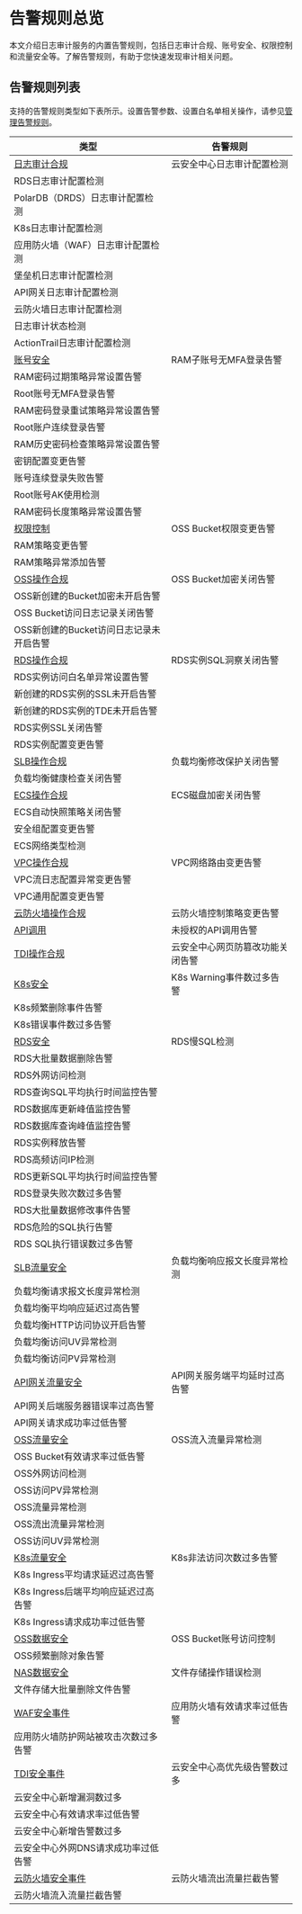 # 告警规则总览

本文介绍日志审计服务的内置告警规则，包括日志审计合规、账号安全、权限控制和流量安全等。了解告警规则，有助于您快速发现审计相关问题。

## 告警规则列表

支持的告警规则类型如下表所示。设置告警参数、设置白名单相关操作，请参见[管理告警规则](/intl.zh-CN/应用中心（App）/日志审计服务/告警/管理告警规则.md)。

|类型|告警规则|
|--|----|
|[日志审计合规](/intl.zh-CN/应用中心（App）/日志审计服务/告警/告警规则/日志审计合规.md)|云安全中心日志审计配置检测|
|RDS日志审计配置检测|
|PolarDB（DRDS）日志审计配置检测|
|K8s日志审计配置检测|
|应用防火墙（WAF）日志审计配置检测|
|堡垒机日志审计配置检测|
|API网关日志审计配置检测|
|云防火墙日志审计配置检测|
|日志审计状态检测|
|ActionTrail日志审计配置检测|
|[账号安全](/intl.zh-CN/应用中心（App）/日志审计服务/告警/告警规则/账号安全.md)|RAM子账号无MFA登录告警|
|RAM密码过期策略异常设置告警|
|Root账号无MFA登录告警|
|RAM密码登录重试策略异常设置告警|
|Root账户连续登录告警|
|RAM历史密码检查策略异常设置告警|
|密钥配置变更告警|
|账号连续登录失败告警|
|Root账号AK使用检测|
|RAM密码长度策略异常设置告警|
|[权限控制](/intl.zh-CN/应用中心（App）/日志审计服务/告警/告警规则/权限控制.md)|OSS Bucket权限变更告警|
|RAM策略变更告警|
|RAM策略异常添加告警|
|[OSS操作合规](/intl.zh-CN/应用中心（App）/日志审计服务/告警/告警规则/OSS操作合规.md)|OSS Bucket加密关闭告警|
|OSS新创建的Bucket加密未开启告警|
|OSS Bucket访问日志记录关闭告警|
|OSS新创建的Bucket访问日志记录未开启告警|
|[RDS操作合规](/intl.zh-CN/应用中心（App）/日志审计服务/告警/告警规则/RDS操作合规.md)|RDS实例SQL洞察关闭告警|
|RDS实例访问白名单异常设置告警|
|新创建的RDS实例的SSL未开启告警|
|新创建的RDS实例的TDE未开启告警|
|RDS实例SSL关闭告警|
|RDS实例配置变更告警|
|[SLB操作合规](/intl.zh-CN/应用中心（App）/日志审计服务/告警/告警规则/SLB操作合规.md)|负载均衡修改保护关闭告警|
|负载均衡健康检查关闭告警|
|[ECS操作合规](/intl.zh-CN/应用中心（App）/日志审计服务/告警/告警规则/ECS操作合规.md)|ECS磁盘加密关闭告警|
|ECS自动快照策略关闭告警|
|安全组配置变更告警|
|ECS网络类型检测|
|[VPC操作合规](/intl.zh-CN/应用中心（App）/日志审计服务/告警/告警规则/VPC操作合规.md)|VPC网络路由变更告警|
|VPC流日志配置异常变更告警|
|VPC通用配置变更告警|
|[云防火墙操作合规](/intl.zh-CN/应用中心（App）/日志审计服务/告警/告警规则/云防火墙操作合规.md)|云防火墙控制策略变更告警|
|[API调用](/intl.zh-CN/应用中心（App）/日志审计服务/告警/告警规则/API调用.md)|未授权的API调用告警|
|[TDI操作合规](/intl.zh-CN/应用中心（App）/日志审计服务/告警/告警规则/TDI操作合规.md)|云安全中心网页防篡改功能关闭告警|
|[K8s安全](/intl.zh-CN/应用中心（App）/日志审计服务/告警/告警规则/K8s安全.md)|K8s Warning事件数过多告警|
|K8s频繁删除事件告警|
|K8s错误事件数过多告警|
|[RDS安全](/intl.zh-CN/应用中心（App）/日志审计服务/告警/告警规则/RDS安全.md)|RDS慢SQL检测|
|RDS大批量数据删除告警|
|RDS外网访问检测|
|RDS查询SQL平均执行时间监控告警|
|RDS数据库更新峰值监控告警|
|RDS数据库查询峰值监控告警|
|RDS实例释放告警|
|RDS高频访问IP检测|
|RDS更新SQL平均执行时间监控告警|
|RDS登录失败次数过多告警|
|RDS大批量数据修改事件告警|
|RDS危险的SQL执行告警|
|RDS SQL执行错误数过多告警|
|[SLB流量安全](/intl.zh-CN/应用中心（App）/日志审计服务/告警/告警规则/SLB流量安全.md)|负载均衡响应报文长度异常检测|
|负载均衡请求报文长度异常检测|
|负载均衡平均响应延迟过高告警|
|负载均衡HTTP访问协议开启告警|
|负载均衡访问UV异常检测|
|负载均衡访问PV异常检测|
|[API网关流量安全](/intl.zh-CN/应用中心（App）/日志审计服务/告警/告警规则/API网关流量安全.md)|API网关服务端平均延时过高告警|
|API网关后端服务器错误率过高告警|
|API网关请求成功率过低告警|
|[OSS流量安全](/intl.zh-CN/应用中心（App）/日志审计服务/告警/告警规则/OSS流量安全.md)|OSS流入流量异常检测|
|OSS Bucket有效请求率过低告警|
|OSS外网访问检测|
|OSS访问PV异常检测|
|OSS流量异常检测|
|OSS流出流量异常检测|
|OSS访问UV异常检测|
|[K8s流量安全](/intl.zh-CN/应用中心（App）/日志审计服务/告警/告警规则/K8s流量安全.md)|K8s非法访问次数过多告警|
|K8s Ingress平均请求延迟过高告警|
|K8s Ingress后端平均响应延迟过高告警|
|K8s Ingress请求成功率过低告警|
|[OSS数据安全](/intl.zh-CN/应用中心（App）/日志审计服务/告警/告警规则/OSS数据安全.md)|OSS Bucket账号访问控制|
|OSS频繁删除对象告警|
|[NAS数据安全](/intl.zh-CN/应用中心（App）/日志审计服务/告警/告警规则/NAS数据安全.md)|文件存储操作错误检测|
|文件存储大批量删除文件告警|
|[WAF安全事件](/intl.zh-CN/应用中心（App）/日志审计服务/告警/告警规则/WAF安全事件.md)|应用防火墙有效请求率过低告警|
|应用防火墙防护网站被攻击次数过多告警|
|[TDI安全事件](/intl.zh-CN/应用中心（App）/日志审计服务/告警/告警规则/TDI安全事件.md)|云安全中心高优先级告警数过多|
|云安全中心新增漏洞数过多|
|云安全中心有效请求率过低告警|
|云安全中心新增告警数过多|
|云安全中心外网DNS请求成功率过低告警|
|[云防火墙安全事件](/intl.zh-CN/应用中心（App）/日志审计服务/告警/告警规则/云防火墙安全事件.md)|云防火墙流出流量拦截告警|
|云防火墙流入流量拦截告警|

